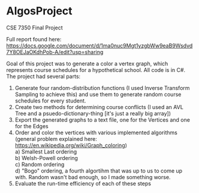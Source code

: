 # AlgosProject

CSE 7350 Final Project 

Full report found here: https://docs.google.com/document/d/1ma0nuc9Mgt1yzgbWw9eaB9Wsdvd7Y8OEJaOKdhPob-A/edit?usp=sharing

Goal of this project was to generate a color a vertex graph, which represents course schedules for a hypothetical school.
All code is in C#.
The project had several parts:

1) Generate four random-distribution functions (I used Inverse Transform Sampling to achieve this) and use them to generate random course schedules for every student.
2) Create two methods for determining course conflicts (I used an AVL Tree and a psuedo-dictionary-thing [it's just a really big array])
3) Export the generated graphs to a text file, one for the Vertices and one for the Edges
4) Order and color the vertices with various implemented algorithms (general problem explained here: https://en.wikipedia.org/wiki/Graph_coloring)  
    a) Smallest Last ordering  
    b) Welsh-Powell ordering  
    c) Random ordering  
    d) "Bogo" ordering, a fourth algortihm that was up to us to come up with. Random wasn't bad enough, so I made something worse.  
5) Evaluate the run-time efficiency of each of these steps
 
